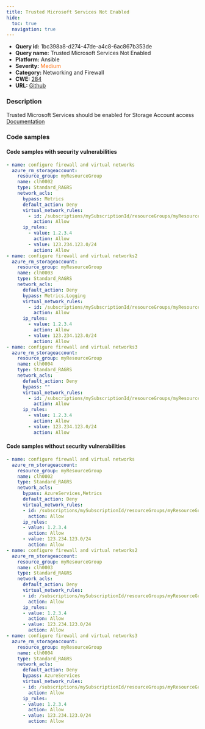 ```yaml
---
title: Trusted Microsoft Services Not Enabled
hide:
  toc: true
  navigation: true
---
```


<style>
  .highlight .hll {
    background-color: #ff171742;
  }
  .md-content {
    max-width: 1100px;
    margin: 0 auto;
  }
</style>

-   **Query id:** 1bc398a8-d274-47de-a4c8-6ac867b353de
-   **Query name:** Trusted Microsoft Services Not Enabled
-   **Platform:** Ansible
-   **Severity:** <span style="color:#ff7213">Medium</span>
-   **Category:** Networking and Firewall
-   **CWE:** <a href="https://cwe.mitre.org/data/definitions/284.html" onclick="newWindowOpenerSafe(event, 'https://cwe.mitre.org/data/definitions/284.html')">284</a>
-   **URL:** [Github](https://github.com/Checkmarx/kics/tree/master/assets/queries/ansible/azure/trusted_microsoft_services_not_enabled)

### Description
Trusted Microsoft Services should be enabled for Storage Account access<br>
[Documentation](https://docs.ansible.com/ansible/latest/collections/azure/azcollection/azure_rm_storageaccount_module.html#parameter-network_acls/bypass)

### Code samples
#### Code samples with security vulnerabilities
```yaml title="Positive test num. 1 - yaml file" hl_lines="24 40 7"
- name: configure firewall and virtual networks
  azure_rm_storageaccount:
    resource_group: myResourceGroup
    name: clh0002
    type: Standard_RAGRS
    network_acls:
      bypass: Metrics
      default_action: Deny
      virtual_network_rules:
        - id: /subscriptions/mySubscriptionId/resourceGroups/myResourceGroup/providers/Microsoft.Network/virtualNetworks/myVnet/subnets/mySubnet
          action: Allow
      ip_rules:
        - value: 1.2.3.4
          action: Allow
        - value: 123.234.123.0/24
          action: Allow
- name: configure firewall and virtual networks2
  azure_rm_storageaccount:
    resource_group: myResourceGroup
    name: clh0003
    type: Standard_RAGRS
    network_acls:
      default_action: Deny
      bypass: Metrics,Logging
      virtual_network_rules:
        - id: /subscriptions/mySubscriptionId/resourceGroups/myResourceGroup/providers/Microsoft.Network/virtualNetworks/myVnet/subnets/mySubnet
          action: Allow
      ip_rules:
        - value: 1.2.3.4
          action: Allow
        - value: 123.234.123.0/24
          action: Allow
- name: configure firewall and virtual networks3
  azure_rm_storageaccount:
    resource_group: myResourceGroup
    name: clh0004
    type: Standard_RAGRS
    network_acls:
      default_action: Deny
      bypass: ""
      virtual_network_rules:
        - id: /subscriptions/mySubscriptionId/resourceGroups/myResourceGroup/providers/Microsoft.Network/virtualNetworks/myVnet/subnets/mySubnet
          action: Allow
      ip_rules:
        - value: 1.2.3.4
          action: Allow
        - value: 123.234.123.0/24
          action: Allow

```


#### Code samples without security vulnerabilities
```yaml title="Negative test num. 1 - yaml file"
- name: configure firewall and virtual networks
  azure_rm_storageaccount:
    resource_group: myResourceGroup
    name: clh0002
    type: Standard_RAGRS
    network_acls:
      bypass: AzureServices,Metrics
      default_action: Deny
      virtual_network_rules:
      - id: /subscriptions/mySubscriptionId/resourceGroups/myResourceGroup/providers/Microsoft.Network/virtualNetworks/myVnet/subnets/mySubnet
        action: Allow
      ip_rules:
      - value: 1.2.3.4
        action: Allow
      - value: 123.234.123.0/24
        action: Allow
- name: configure firewall and virtual networks2
  azure_rm_storageaccount:
    resource_group: myResourceGroup
    name: clh0003
    type: Standard_RAGRS
    network_acls:
      default_action: Deny
      virtual_network_rules:
      - id: /subscriptions/mySubscriptionId/resourceGroups/myResourceGroup/providers/Microsoft.Network/virtualNetworks/myVnet/subnets/mySubnet
        action: Allow
      ip_rules:
      - value: 1.2.3.4
        action: Allow
      - value: 123.234.123.0/24
        action: Allow
- name: configure firewall and virtual networks3
  azure_rm_storageaccount:
    resource_group: myResourceGroup
    name: clh0004
    type: Standard_RAGRS
    network_acls:
      default_action: Deny
      bypass: AzureServices
      virtual_network_rules:
      - id: /subscriptions/mySubscriptionId/resourceGroups/myResourceGroup/providers/Microsoft.Network/virtualNetworks/myVnet/subnets/mySubnet
        action: Allow
      ip_rules:
      - value: 1.2.3.4
        action: Allow
      - value: 123.234.123.0/24
        action: Allow

```

